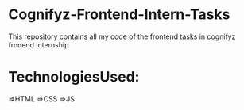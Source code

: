 # Cognifyz-Frontend-Intern-Tasks
This repository contains all my code of the frontend tasks in cognifyz fronend internship
# TechnologiesUsed:
=>HTML
=>CSS
=>JS
